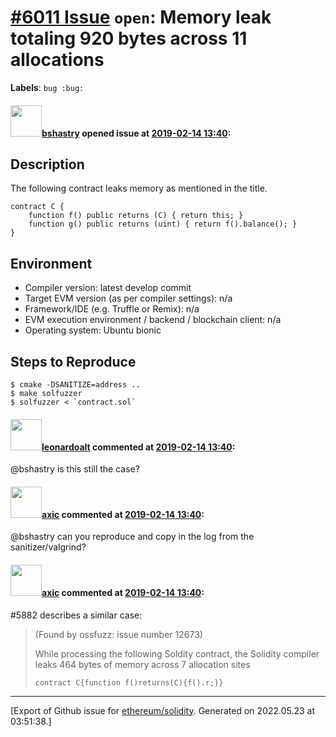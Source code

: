 # [\#6011 Issue](https://github.com/ethereum/solidity/issues/6011) `open`: Memory leak totaling 920 bytes across 11 allocations
**Labels**: `bug :bug:`


#### <img src="https://avatars.githubusercontent.com/u/2388185?v=4" width="50">[bshastry](https://github.com/bshastry) opened issue at [2019-02-14 13:40](https://github.com/ethereum/solidity/issues/6011):

## Description

The following contract leaks memory as mentioned in the title.

```
contract C {
    function f() public returns (C) { return this; }
    function g() public returns (uint) { return f().balance(); }
}
```

## Environment

- Compiler version: latest develop commit
- Target EVM version (as per compiler settings): n/a
- Framework/IDE (e.g. Truffle or Remix): n/a
- EVM execution environment / backend / blockchain client: n/a
- Operating system: Ubuntu bionic

## Steps to Reproduce

```
$ cmake -DSANITIZE=address ..
$ make solfuzzer
$ solfuzzer < `contract.sol`
```

#### <img src="https://avatars.githubusercontent.com/u/504195?u=ce2facd14af9fd474ebff49f0d44891f56f7500f&v=4" width="50">[leonardoalt](https://github.com/leonardoalt) commented at [2019-02-14 13:40](https://github.com/ethereum/solidity/issues/6011#issuecomment-678296668):

@bshastry is this still the case?

#### <img src="https://avatars.githubusercontent.com/u/20340?v=4" width="50">[axic](https://github.com/axic) commented at [2019-02-14 13:40](https://github.com/ethereum/solidity/issues/6011#issuecomment-746203481):

@bshastry can you reproduce and copy in the log from the sanitizer/valgrind?

#### <img src="https://avatars.githubusercontent.com/u/20340?v=4" width="50">[axic](https://github.com/axic) commented at [2019-02-14 13:40](https://github.com/ethereum/solidity/issues/6011#issuecomment-746205287):

#5882 describes a similar case:
> (Found by ossfuzz: issue number 12673)
>
> While processing the following Soldity contract, the Solidity compiler leaks 464 bytes of memory across 7 allocation sites
>
> ```
> contract C{function f()returns(C){f().r;}}
> ```


-------------------------------------------------------------------------------



[Export of Github issue for [ethereum/solidity](https://github.com/ethereum/solidity). Generated on 2022.05.23 at 03:51:38.]
